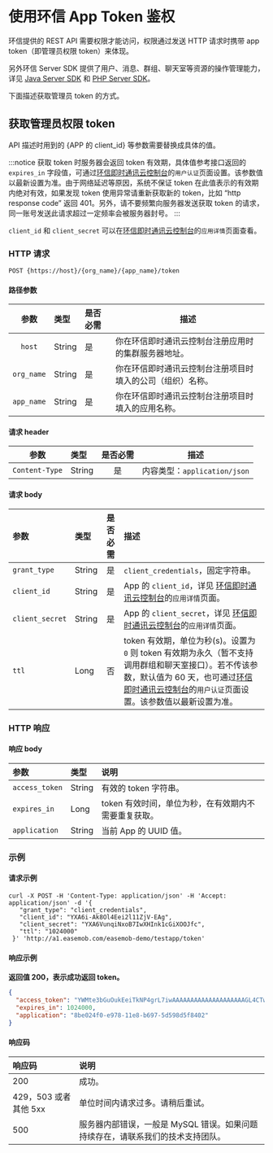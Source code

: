 # 使用环信 App Token 鉴权

<Toc />

环信提供的 REST API 需要权限才能访问，权限通过发送 HTTP 请求时携带 app token（即管理员权限 token）来体现。

另外环信 Server SDK 提供了用户、消息、群组、聊天室等资源的操作管理能力，详见 [Java Server SDK](/document/server-side/java_server_sdk.html) 和 [PHP Server SDK](/document/server-side/php_server_sdk.html)。

下面描述获取管理员 token 的方式。

## 获取管理员权限 token

API 描述时用到的 {APP 的 client_id} 等参数需要替换成具体的值。

:::notice
获取 token 时服务器会返回 token 有效期，具体值参考接口返回的 `expires_in` 字段值，可通过[环信即时通讯云控制台](https://console.easemob.com/user/login/)的`用户认证`页面设置。该参数值以最新设置为准。由于网络延迟等原因，系统不保证 token 在此值表示的有效期内绝对有效，如果发现 token 使用异常请重新获取新的 token，比如 “http response code” 返回 401。另外，请不要频繁向服务器发送获取 token 的请求，同一账号发送此请求超过一定频率会被服务器封号。
:::

`client_id` 和 `client_secret` 可以在[环信即时通讯云控制台](https://console.easemob.com/user/login/)的`应用详情`页面查看。

### HTTP 请求

```http
POST {https://host}/{org_name}/{app_name}/token
```

#### 路径参数

|   参数    | 类型   | 是否必需 | 描述         |
| :-------: | :----- | :------- | ------------ |
|  `host`| String | 是    |你在环信即时通讯云控制台注册应用时的集群服务器地址。|
| `org_name` | String | 是     | 你在环信即时通讯云控制台注册项目时填入的公司（组织）名称。  |
| `app_name` | String | 是    | 你在环信即时通讯云控制台注册项目时填入的应用名称。|

#### 请求 header

|      参数      | 类型   | 是否必需 |        描述        |
| :------------: | :----- | :------: | :----------------: |
| `Content-Type` | String |   是   | 内容类型：`application/json` |

#### 请求 body

| 参数            | 类型   | 是否必需 | 描述          |
| :-------------- | :----- | :------: | :----------------------------------------------------------- |
| `grant_type`    | String |    是    | `client_credentials`，固定字符串。      |
| `client_id`     | String |    是    | App 的 `client_id`，详见 [环信即时通讯云控制台](https://console.easemob.com/user/login/)的`应用详情`页面。 |
| `client_secret` | String |    是    | App 的 `client_secret`，详见 [环信即时通讯云控制台](https://console.easemob.com/user/login/)的`应用详情`页面。 |
| `ttl`           | Long   |    否    | token 有效期，单位为秒(s)。设置为 `0` 则 token 有效期为永久（暂不支持调用群组和聊天室接口）。若不传该参数，默认值为 60 天，也可通过[环信即时通讯云控制台](https://console.easemob.com/user/login/)的`用户认证`页面设置。该参数值以最新设置为准。 |

### HTTP 响应

#### 响应 body

| 参数     | 类型      | 说明                                 |
| :-----------| :--------- | :----------------------------------- |
| `access_token` | String | 有效的 token 字符串。               |
| `expires_in`   | Long | token 有效时间，单位为秒，在有效期内不需要重复获取。 |
| `application`  | String | 当前 App 的 UUID 值。                 |

### 示例

#### 请求示例

```shell
curl -X POST -H 'Content-Type: application/json' -H 'Accept: application/json' -d '{
   "grant_type": "client_credentials",
   "client_id": "YXA6i-Ak8Ol4Eei2l11ZjV-EAg",
   "client_secret": "YXA6VunqiNxoB7IwXHInk1cGiXOOJfc",
   "ttl": "1024000"
 }' 'http://a1.easemob.com/easemob-demo/testapp/token'
```

#### 响应示例

**返回值 200，表示成功返回 token。**

```json
{
  "access_token": "YWMte3bGuOukEeiTkNP4grL7iwAAAAAAAAAAAAAAAAAAAAGL4CTw6XgR6LaXXVmNX4QCAgMAAAFnKdc-ZgBPGgBFTrLhhyK8woMEI005emtrLJFJV6aoxsZSioSIZkr5kw",
  "expires_in": 1024000,
  "application": "8be024f0-e978-11e8-b697-5d598d5f8402"
}
```

#### 响应码

| 响应码 | 说明 |
| :-----------| :--------- |
| 200 | 成功。 |
| 429，503 或者其他 5xx | 单位时间内请求过多。请稍后重试。 |
| 500 | 服务器内部错误，一般是 MySQL 错误。如果问题持续存在，请联系我们的技术支持团队。 |

